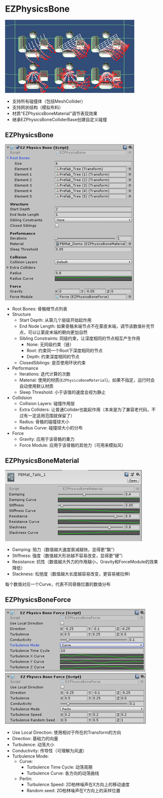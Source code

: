 # EZPhysicsBone

![EZPhysicsBone](.SamplePicture/EZPhysicsBone.gif)

- 支持所有碰撞体（包括MeshCollider）
- 支持网状结构（模拟布料）
- 材质"EZPhysicsBoneMaterial"调节表现效果
- 继承EZPhysicsBoneColliderBase创建自定义碰撞

## EZPhysicsBone

![EZPhysicsBone](.SamplePicture/EZPhysicsBone.png)

- Root Bones: 骨骼根节点列表
- Structure
  - Start Depth: 从第几个层级开始起作用
  - End Node Length: 如果骨骼末端节点不在蒙皮末端，调节该数值补充节点，可以让蒙皮末端的朝向更加自然
  - Sibling Constraints: 同级约束，让深度相同的节点相互产生作用
    - None: 无同级约束（链）
    - Root: 约束同一个Root下深度相同的节点
    - Depth: 约束深度相同的节点
  - ClosedSiblings: 是否使用环状约束
- Performance
  - Iterations: 迭代计算的次数
  - Material: 使用的材质(`EZPhysicsBoneMaterial`)，如果不指定，运行时会自动使用默认材质
  - Sleep Threshold: 小于该值的速度会视为静止
- Collidsion
  - Collision Layers: 碰撞作用层
  - Extra Colliders: 让普通Collider也能起作用（本来是为了兼容老代码，不过有一定适用范围就保留了）
  - Radius: 骨骼的碰撞球大小
  - Radius Curve: 碰撞球大小的分布
- Force
  - Gravity: 应用于该骨骼的重力
  - Force Module: 应用于该骨骼的其他力（可用来模拟风）

## EZPhysicsBoneMaterial

![EZPhysicsBoneMaterial](.SamplePicture/EZPhysicsBoneMaterial.png)

- Damping: 阻力（数值越大速度衰减越快，显得更“飘”）
- Stiffness: 强度（数值越大形状越不容易改变，显得更“硬”）
- Resistance: 抗性（数值越大外力的作用越小，Gravity和ForceModule的效果降低）
- Slackness: 松弛度（数值越大长度越容易改变，更容易被拉伸）

每个数值对应一个Curve，代表不同骨骼位置的数值分布

## EZPhysicsBoneForce

![EZPhysicsBoneForce_Curve](.SamplePicture/EZPhysicsBoneForce_Curve.png)
![EZPhysicsBoneForce_Perlin](.SamplePicture/EZPhysicsBoneForce_Perlin.png)

- Use Local Direction: 使用相对于所在的Transform的方向
- Direction: 基础力的向量
- Turbulence: 动荡大小
- Conductivity: 传导性（可理解为风速）
- Turbulence Mode:
  - Curve:
    - Turbulence Time Cycle: 动荡周期
    - Turbulence Curve: 各方向的动荡曲线
  - Perlin:
    - Turbulence Speed: 2D柏林噪声在X方向上的移动速度
    - Random seed: 2D柏林噪声在Y方向上的采样位置
